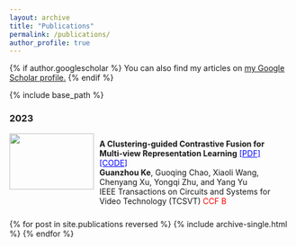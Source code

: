 ```yaml
---
layout: archive
title: "Publications"
permalink: /publications/
author_profile: true
---
```


{% if author.googlescholar %}
  You can also find my articles on <u><a href="{{author.googlescholar}}">my Google Scholar profile</a>.</u>
{% endif %}

{% include base_path %}

<style>

.left {
  float: left;
  width: 150px;
  height: 100px;
  /* background: #bfbfbf; */
}

.right {
  overflow: visible;
  padding: 10px;
  padding-left: 160px
}

.small-text {
  font-size: 14px;
  padding-top: 5px;
}

</style>


### 2023

<div class="list__item">
  <img src="https://ihades.cn/images/cloven-arch.png" class="left">

  <div class="right">
    <b>A Clustering-guided Contrastive Fusion for Multi-view Representation Learning</b> <a href="https://arxiv.org/pdf/2212.13726.pdf" style="color: blue;">[PDF]</a> <a href="https://github.com/Guanzhou-Ke/cloven" style="color: blue;">[CODE]</a> 
    <br> <text class="small-text"> <b>Guanzhou Ke</b>, Guoqing Chao, Xiaoli Wang, Chenyang Xu, Yongqi Zhu, and Yang Yu </text>
    <br> <text class="small-text"> IEEE Transactions on Circuits and Systems for Video Technology (TCSVT) <text style="color: red;"> CCF B </text> </text>
  </div>
</div>

{% for post in site.publications reversed %}
  {% include archive-single.html %}
{% endfor %}
